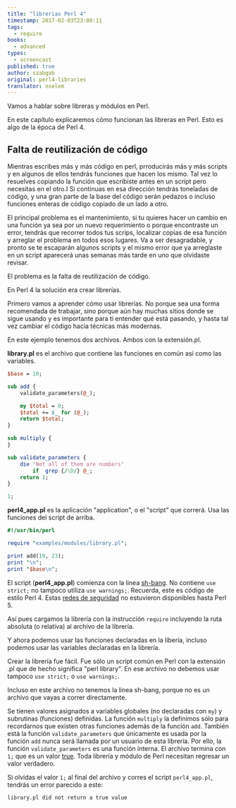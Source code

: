 ```yaml
---
title: "librerias Perl 4"
timestamp: 2017-02-03T23:00:11
tags:
  - require
books:
  - advanced
types:
  - screencast
published: true
author: szabgab
original: perl4-libraries
translator: nselem
---
```



Vamos a hablar sobre libreras y módulos en Perl.

En este capítulo explicaremos cómo funcionan las libreras en Perl. Esto es algo de la época de Perl 4.


<slidecast file="advanced-perl/libraries-and-modules/perl4-libraries" youtube="ehcarfOHgEg" />

## Falta de reutilización de código

Mientras escribes más y más código en perl, prroducirás más y más scripts y en algunos de ellos 
tendrás funciones que hacen los mismo. Tal vez lo resuelves copiando la función que escribiste antes en un script
pero necesitas en el otro.I Si continuas en esa dirección tendrás toneladas de código, y una gran parte de 
la base del código serán pedazos o incluso funciones enteras de código copiado de un lado a otro.

El principal problema es el mantenimiento, si tu quieres hacer un cambio en una función ya sea por un nuevo
requerimiento o porque encontraste un error, tendrás que recorrer todos tus scrips, localizar copias de esa función
y arreglar el problema en todos esos lugares. Va a ser desagradable, y pronto se te escaparán algunos scripts
y el mismo error que ya arreglaste en un script aparecerá unas semanas más tarde en uno que olvidaste revisar.

El problema es la falta de reutilización de código.

En Perl 4 la solución era crear librerías.

Primero vamos a aprender cómo usar librerías. No porque sea una forma recomendada de trabajar, sino porque
aún hay muchas sitios donde se sigue usando y es importante para ti entender qué está pasando, 
y hasta tal vez cambiar el código hacia técnicas más modernas.

En este ejemplo tenemos dos archivos. Ambos con la extensión.pl.

<b>library.pl</b> es el archivo que contiene las funciones en común así como las variables.

```perl
$base = 10;

sub add {
    validate_parameters(@_);

    my $total = 0;
    $total += $_ for (@_);
    return $total;
}

sub multiply {
}

sub validate_parameters {
    die 'Not all of them are numbers'
        if  grep {/\D/} @_;
    return 1;
}

1;
```

<b>perl4_app.pl</b> es la aplicación "application", o el "script" que correrá. Usa las funciones del script de arriba.

```perl
#!/usr/bin/perl

require "examples/modules/library.pl";

print add(19, 23);
print "\n";
print "$base\n";
```


El script (<b>perl4_app.pl</b>) comienza con la linea [sh-bang](/hashbang). No contiene `use strict;` no tampoco utiliza `use warnings;`. 
Recuerda, este es código de estilo Perl 4. Estas [redes de seguridad](/installing-perl-and-getting-started)
no estuvieron disponibles hasta Perl 5.

Así pues cargamos la librería con la instrucción `require` incluyendo la ruta absoluta (o relativa) al archivo de la librería.

Y ahora podemos usar las funciones declaradas en la libería, incluso podemos usar las variables declaradas en la librería.

Crear la librería fue fácil. Fue sólo un script común en Perl con la extensión .pl que de hecho significa "perl library".
En ese archivo no debemos usar tampoco `use strict;` o `use warnings;`.

Incluso en este archivo no tenemos la linea sh-bang, porque no es un archivo que vayas a correr directamente.

Se tienen valores asignados a variables globales (no declaradas con `my`) y subrutinas (funciones) definidas. La función `multiply` 
la definimos sólo para recordarnos que existen otras funciones además de la función `add`.
También está la función `validate_parameters` que únicamente es usada por la función `add` 
nunca será llamada por un usuario de esta librería. Por ello, la función `validate_parameters` es una función interna.
 El archivo termina con `1;` que es un valor [true](/boolean-values-in-perl). Toda librería y módulo de Perl
 necesitan regresar un valor verdadero.
 
 Si olvidas el valor `1;` al final del archivo y corres el script `perl4_app.pl`, tendrás un error parecido a este:
 ```
 library.pl did not return a true value
 ```
